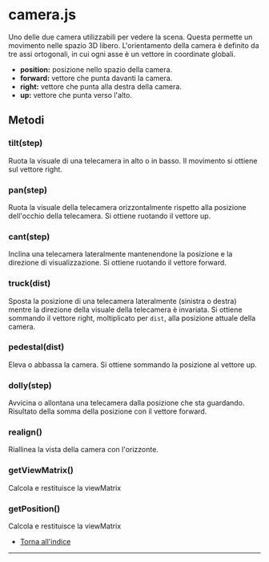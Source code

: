 # camera.js
Uno delle due camera utilizzabili per vedere la scena. Questa permette un movimento nelle spazio 3D libero.
L'orientamento della camera è definito da tre assi ortogonali, in cui ogni asse è un vettore in coordinate globali.

* **position:** posizione nello spazio della camera.
* **forward:** vettore che punta davanti la camera.
* **right:** vettore che punta alla destra della camera.
* **up:** vettore che punta verso l'alto.


## Metodi

### tilt(step)
Ruota la visuale di una telecamera in alto o in basso. 
Il movimento si ottiene sul vettore right.

### pan(step)
Ruota la visuale della telecamera orizzontalmente rispetto alla posizione dell'occhio della telecamera.
Si ottiene ruotando il vettore up.

### cant(step)
Inclina una telecamera lateralmente mantenendone la posizione e la direzione di visualizzazione.
Si ottiene ruotando il vettore forward.

### truck(dist)
Sposta la posizione di una telecamera lateralmente (sinistra o destra) mentre la direzione della visuale della telecamera è invariata.
Si ottiene sommando il vettore right, moltiplicato per ```dist```, alla posizione attuale della camera.

### pedestal(dist)
Eleva o abbassa la camera. Si ottiene sommando la posizione al vettore up.

### dolly(step)
Avvicina o allontana una telecamera dalla posizione che sta guardando.
Risultato della somma della posizione con il vettore forward.

### realign()
Riallinea la vista della camera con l'orizzonte.

### getViewMatrix()
Calcola e restituisce la viewMatrix

### getPosition()
Calcola e restituisce la viewMatrix

* [Torna all'indice](#indice)

---
